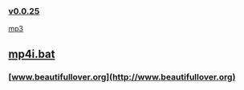 ### [v0.0.25](https://github.com/littleflute/bat/edit/master/README.md) 
 

<script src="https://www.w3schools.com/lib/w3.js"></script>
<script src="https://littleflute.github.io/JavaScript/blclass.js" ></script>
<script src="https://littleflute.github.io/JavaScript/blApp.js"></script>
<script src="blAppPlx.js"></script>

[mp3](mp3)
## [mp4i.bat](bat/mp4index/mp4i.bat)
### [www.beautifullover.org](http://www.beautifullover.org)
